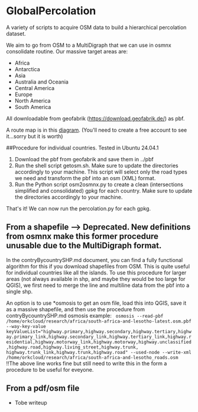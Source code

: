 # GlobalPercolation
A variety of scripts to acquire OSM data to build a hierarchical percolation dataset.

We aim to go from OSM to a MultiDigraph that we can use in osmnx consolidate routine. Our massive target areas are:
* Africa 	
* Antarctica 	
* Asia 	
* Australia and Oceania 
* Central America 	
* Europe 
* North America 	
* South America
  
All downloadable from geofabrik (https://download.geofabrik.de/) as pbf.

A route map is in this [diagram](https://lucid.app/lucidchart/05c17c1d-c4d2-42d2-b877-642a685b454f/edit?viewport_loc=-1355%2C40%2C2125%2C1105%2C0_0&invitationId=inv_76e1f82c-d7ff-431c-a19c-4df6ed9cdd9c).
(You'll need to create a free account to see it...sorry but it is worth)

##Procedure for individual countries. Tested in Ubuntu 24.04.1
1. Download the pbf from geofabrik and save them in ../pbf
2. Run the shell script getosm.sh. Make sure to update the directories accordingly to your machine. This script will select only the road types we need and transform the pbf into an osm (XML) format.
3. Run the Python script osm2osmnx.py to create a clean (intersections simplified and consolidated) gpkg for each country. Make sure to update the directories accordingly to your machine.

That's it! We can now run the percolation.py for each gpkg.



## From a shapefile --> Deprecated. New definitions from osmnx make this former procedure unusable due to the MultiDigraph format. 
In the contryBycountrySHP.md document, you can find a fully functional algorithm for this if you download shapefiles from OSM. This is quite useful for individual countries like all the islands.
To use this procedure for larger areas (not always available in shp, and maybe they would be too large for QGIS), we first need to merge the line and multiline data from the pbf into a single shp. 

An option is to use *osmosis to get an osm file, load this into QGIS, save it as a massive shapefile, and then use the procedure from contryBycountrySHP.md
osmosis example:
<code>
osmosis --read-pbf /home/orkcloud/research/africa/south-africa-and-lesotho-latest.osm.pbf --way-key-value keyValueList="highway.primary,highway.secondary,highway.tertiary,highway.primary_link,highway.secondary_link,highway.tertiary_link,highway.residential,highway.motorway_link,highway.motorway,highway.unclassified,highway.road,highway.living_street,highway.trunk, highway.trunk_link,highway.trunk,highway.road" --used-node --write-xml /home/orkcloud/research/africa/south-africa-and-lesotho_roads.osm
</code>
!!The above line works fine but still need to write this in the form a procedure to be useful for eveyone.

## From a pdf/osm file
 - Tobe writeup



